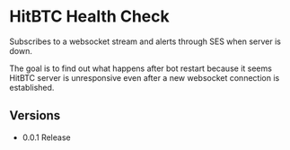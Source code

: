 # HitBTC Health Check

Subscribes to a websocket stream and alerts through SES when server is down.

The goal is to find out what happens after bot restart because it seems HitBTC server is unresponsive even after a new websocket connection is established.


## Versions

- 0.0.1
Release